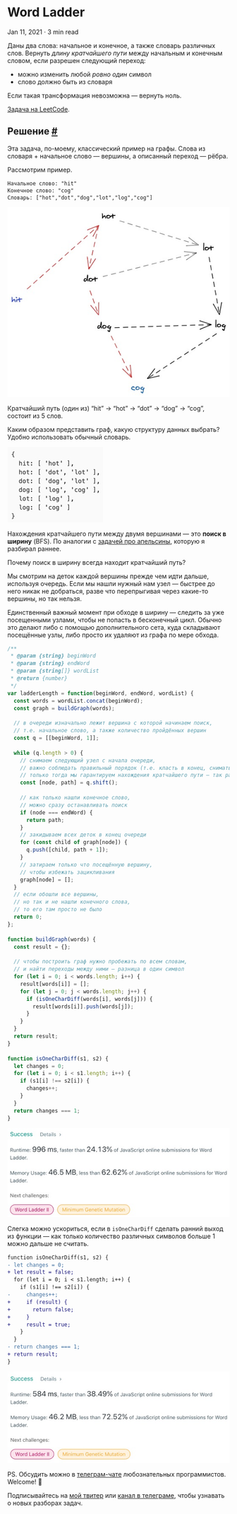 Word Ladder
===========

Jan 11, 2021 · 3 min read

Даны два слова: начальное и конечное, а также словарь различных слов. Вернуть _длину кратчайшего пути_ между начальным и конечным словом, если разрешен следующий переход:

*   можно изменить любой _ровно один_ символ
*   слово должно быть из словаря

Если такая трансформация невозможна — вернуть ноль.

[Задача на LeetCode](https://leetcode.com/problems/word-ladder/).

Решение [#](#решение)
---------------------

Эта задача, по-моему, классический пример на графы. Слова из словаря + начальное слово — вершины, а описанный переход — рёбра.

Рассмотрим пример.

    Начальное слово: "hit"
    Конечное слово: "cog"
    Словарь: ["hot","dot","dog","lot","log","cog"]
    

![](/images/word-ladder--ex.jpg)

Кратчайший путь (один из) “hit” -> “hot” -> “dot” -> “dog” -> “cog”, состоит из 5 слов.

Каким образом представить граф, какую структуру данных выбрать? Удобно использовать обычный словарь.

![](/images/word-ladder--graph.jpg)

Нахождения кратчайшего пути между двумя вершинами — это **поиск в ширину** (BFS). По аналогии с [задачей про апельсины](/posts/rotting-oranges.md), которую я разбирал раннее.

Почему поиск в ширину всегда находит кратчайший путь?

Мы смотрим на деток каждой вершины прежде чем идти дальше, используя очередь. Если мы нашли нужный нам узел — быстрее до него никак не добраться, разве что перепрыгивая через какие-то вершины, но так нельзя.

Единственный важный момент при обходе в ширину — следить за уже посещенными узлами, чтобы не попасть в бесконечный цикл. Обычно это делают либо с помощью дополнительного сета, куда складывают посещённые узлы, либо просто их удаляют из графа по мере обхода.

```js
/**
 * @param {string} beginWord
 * @param {string} endWord
 * @param {string[]} wordList
 * @return {number}
 */
var ladderLength = function(beginWord, endWord, wordList) {
  const words = wordList.concat(beginWord);
  const graph = buildGraph(words);

  // в очереди изначально лежит вершина с которой начинаем поиск,
  // т.е. начальное слово, а также количество пройдённых вершин
  const q = [[beginWord, 1]];

  while (q.length > 0) {
    // снимаем следующий узел с начала очереди,
    // важно соблюдать правильный порядок (т.е. класть в конец, снимать с начала),
    // только тогда мы гарантируем нахождения кратчайшего пути — так работает BFS
    const [node, path] = q.shift();

    // как только нашли конечное слово,
    // можно сразу останавливать поиск
    if (node === endWord) {
      return path;
    }
    // закидываем всех деток в конец очереди
    for (const child of graph[node]) {
      q.push([child, path + 1]);
    }
    // затираем только что посещённую вершину,
    // чтобы избежать зацикливания
    graph[node] = [];
  }
  // если обошли все вершины,
  // но так и не нашли конечного слова,
  // то его там просто не было
  return 0;
};

function buildGraph(words) {
  const result = {};

  // чтобы построить граф нужно пробежать по всем словам,
  // и найти переходы между ними — разница в один символ
  for (let i = 0; i < words.length; i++) {
    result[words[i]] = [];
    for (let j = 0; j < words.length; j++) {
      if (isOneCharDiff(words[i], words[j])) {
        result[words[i]].push(words[j]);
      }
    }
  }
  return result;
}

function isOneCharDiff(s1, s2) {
  let changes = 0;
  for (let i = 0; i < s1.length; i++) {
    if (s1[i] !== s2[i]) {
      changes++;
    }
  }
  return changes === 1;
}
```
    

![](/images/word-ladder--result.jpg)

Слегка можно ускориться, если в `isOneCharDiff` сделать ранний выход из функции — как только количество различных символов больше 1 можно дальше не считать.

```diff
function isOneCharDiff(s1, s2) {
- let changes = 0;
+ let result = false;
  for (let i = 0; i < s1.length; i++) {
    if (s1[i] !== s2[i]) {
-     changes++;
+     if (result) {
+       return false;
+     }
+     result = true;
    }
  }
- return changes === 1;
+ return result;
}
```
    

![](/images/word-ladder--result2.jpg)

PS. Обсудить можно в [телеграм-чате](https://t.me/ctci_chat_ru) любознательных программистов. Welcome! 🤗

Подписывайтесь на [мой твитер](https://twitter.com/vitkarpov) или [канал в телеграме](https://t.me/coding_interviews), чтобы узнавать о новых разборах задач.